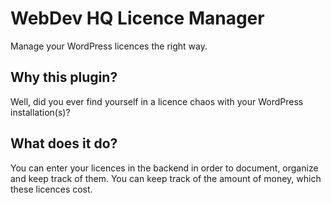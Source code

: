 # WebDev HQ Licence Manager
Manage your WordPress licences the right way.

## Why this plugin?
Well, did you ever find yourself in a licence chaos with your WordPress installation(s)?

## What does it do?
You can enter your licences in the backend in order to document, organize and keep track of them.
You can keep track of the amount of money, which these licences cost.

